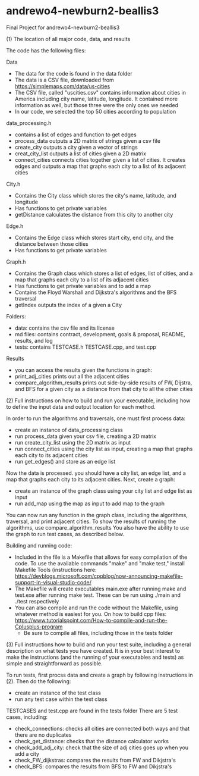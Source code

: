 # andrewo4-newburn2-beallis3
Final Project for andrewo4-newburn2-beallis3

 (1) The location of all major code, data, and results
 
The code has the following files:

Data

- The data for the code is found in the data folder
- The data is a CSV file, downloaded from
  https://simplemaps.com/data/us-cities
- The CSV file, called "uscities.csv" contains
  information about cities in America including city name,
  latitude, longitude. It contained more information as well,
  but those three were the only ones we needed
- In our code, we selected the top 50 cities according
  to population

data_processing.h

- contains a list of edges and function to get edges
- process_data outputs a 2D matrix of strings given a 
  csv file
- create_city outputs a city given a vector of strings
- creat_city_list outputs a list of cities given a
  2D matrix
- connect_cities connects cities together given a list
  of cities. It creates edges and outputs a map that 
  graphs each city to a list of its adjacent cities


City.h

 - Contains the City class which stores the city's name, 
   latitude, and longitude
 - Has functions to get private variables
 - getDistance calculates the distance from this 
   city to another city
   
   
Edge.h

- Contains the Edge class which stores start city, end
  city, and the distance between those cities
- Has functions to get private variables


Graph.h

- Contains the Graph class which stores a list of edges,
  list of cities, and a map that graphs each city to a
  list of its adjacent cities
- Has functions to get private variables and to add a map
- Contains the Floyd Warshall and Dijkstra's algorithms
  and the BFS traversal
- getIndex outputs the index of a given a City

Folders:

- data: contains the csv file and its license
- md files: contains contract, development, goals & proposal,
  README, results, and log
- tests: contains TESTCASE.h TESTCASE.cpp, and test.cpp

Results

- you can access the results given the functions in graph:
- print_adj_cities prints out all the adjacent cities
- compare_algorithm_results prints out side-by-side 
  results of FW, Dijstra, and BFS for a given city as a
  distance from that city to all the other cities

 
 
 (2) Full instructions on how to build and run your executable, 
 including how to define the input data and output location for
 each method. 
 
 In order to run the algorithms and traversals, one must first
 process data:
 
 - create an instance of data_processing class
 - run process_data given your csv file, creating a 2D matrix
 - run create_city_list using the 2D matrix as input
 - run connect_cities using the city list as input, creating a
   map that graphs each city to its adjacent cities
 - run get_edges() and store as an edge list
 
 
 Now the data is processed. you should have a city list, an
 edge list, and a map that graphs each city to its adjacent 
 cities. Next, create a graph:
 
 - create an instance of the graph class using your city list
   and edge list as input
 - run add_map using the map as input to add map to the graph


You can now run any function in the graph class, including the
algorithms, traversal, and print adjacent cities. To show the
results of running the algorithms, use compare_algorithm_results
You also have the ability to use the graph to run test cases, 
as described below.


Building and running code:

- Included in the file is a Makefile that allows for easy
  compilation of the code. To use the available commands
  "make" and "make test," install Makefile Tools (instructions 
  here: 
  https://devblogs.microsoft.com/cppblog/now-announcing-makefile-support-in-visual-studio-code/
- The Makefile will create executables main.exe after running
  make and test.exe after running make test. These can be run
  using ./main and ./test respectively
- You can also compile and run the code without the Makefile,
  using whatever method is easiest for you. On how to build cpp 
  files:
  https://www.tutorialspoint.com/How-to-compile-and-run-the-Cplusplus-program
  * Be sure to compile all files, including those in the tests 
  folder
 
 
 (3) Full instructions how to build and run your test suite, 
 including a general description on what tests you have created.
 It is in your best interest to make the instructions (and the
 running of your executables and tests) as simple and straightforward 
 as possible.
 
 
 To run tests, first procss data and create a graph by following
 instructions in (2). Then do the following:
 
 - create an instance of the test class
 - run any test case within the test class


TESTCASES and test.cpp are found in the tests folder There are 
5 test cases, including:

 - check_connections: checks all cities are connected both ways 
   and that there are no duplicates
 - check_get_distance: checks that the distance calculator works
 - check_add_adj_city: check that the size of adj cities goes 
   up when you add a city
 - check_FW_dijkstras: compares the results from FW and Dikjstra's
 - check_BFS: compares the results from BFS to FW and Dikjstra's
